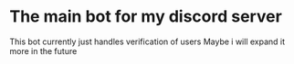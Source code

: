 # The main bot for my discord server

This bot currently just handles verification of users
Maybe i will expand it more in the future
